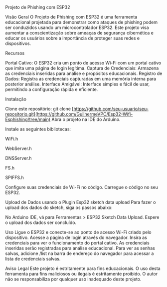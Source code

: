 Projeto de Phishing com ESP32

Visão Geral
O Projeto de Phishing com ESP32 é uma ferramenta educacional projetada para demonstrar como ataques de phishing podem ser conduzidos usando um microcontrolador ESP32. Este projeto visa aumentar a conscientização sobre ameaças de segurança cibernética e educar os usuários sobre a importância de proteger suas redes e dispositivos.

Recursos

Portal Cativo: O ESP32 cria um ponto de acesso Wi-Fi com um portal cativo que imita uma página de login legítima.
Captura de Credenciais: Armazena as credenciais inseridas para análise e propósitos educacionais.
Registro de Dados: Registra as credenciais capturadas em uma memória interna para posterior análise.
Interface Amigável: Interface simples e fácil de usar, permitindo a configuração rápida e eficiente.

Instalação

Clone este repositório: git clone [https://github.com/seu-usuario/seu-repositorio.git](https://github.com/GuilhermeVPC/Esp32-Wifi-Esphishing/tree/main)
Abra o projeto na IDE do Arduino.

Instale as seguintes bibliotecas:

WiFi.h

WebServer.h

DNSServer.h

FS.h

SPIFFS.h

Configure suas credenciais de Wi-Fi no código.
Carregue o código no seu ESP32.

Upload de Dados usando o Plugin Esp32 sketch data upload
Para fazer o upload dos dados do sketch, siga os passos abaixo:

No Arduino IDE, vá para Ferramentas > ESP32 Sketch Data Upload.
Espere o upload dos dados ser concluído.

Uso
Ligue o ESP32 e conecte-se ao ponto de acesso Wi-Fi criado pelo dispositivo.
Acesse a página de login através do navegador.
Insira as credenciais para ver o funcionamento do portal cativo.
As credenciais inseridas serão registradas para análise educacional.
Para ver as senhas salvas, adicione /list na barra de endereço do navegador para acessar a lista de credenciais salvas.

Aviso Legal
Este projeto é estritamente para fins educacionais. O uso desta ferramenta para fins maliciosos ou ilegais é estritamente proibido. O autor não se responsabiliza por qualquer uso inadequado deste projeto.

